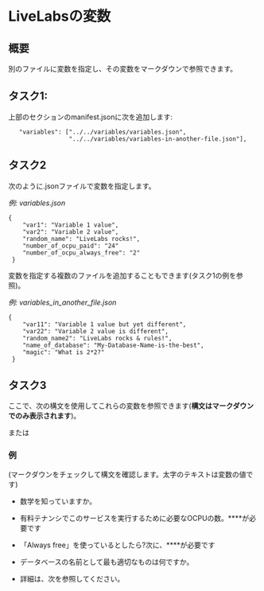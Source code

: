 # LiveLabsの変数

## 概要

別のファイルに変数を指定し、その変数をマークダウンで参照できます。

## タスク1:

上部のセクションのmanifest.jsonに次を追加します:

       "variables": ["../../variables/variables.json",
                     "../../variables/variables-in-another-file.json"],
    

## タスク2

次のように.jsonファイルで変数を指定します。

_例: variables.json_

    {
        "var1": "Variable 1 value",
        "var2": "Variable 2 value",
        "random_name": "LiveLabs rocks!",
        "number_of_ocpu_paid": "24"
        "number_of_ocpu_always_free": "2"
     }
    

変数を指定する複数のファイルを追加することもできます(タスク1の例を参照)。

_例: variables\_in\_another\_file.json_

    {
        "var11": "Variable 1 value but yet different",
        "var22": "Variable 2 value is different",
        "random_name2": "LiveLabs rocks & rules!",
        "name_of_database": "My-Database-Name-is-the-best",
        "magic": "What is 2*2?"
     }
    

## タスク3

ここで、次の構文を使用してこれらの変数を参照できます(**構文はマークダウンでのみ表示されます**)。

[](var:var1)

または

[](var:magic)

### 例

(マークダウンをチェックして構文を確認します。太字のテキストは変数の値です)

*   数学を知っていますか。**[](var:magic)**
    
*   有料テナンシでこのサービスを実行するために必要なOCPUの数。**[](var:number_of_ocpu_paid)**が必要です
    
*   「Always free」を使っているとしたら?次に、**[](var:number_of_ocpu_always_free)**が必要です
    
*   データベースの名前として最も適切なものは何ですか。**[](var:name_of_database)**
    
*   詳細は、次を参照してください。**[](var:doc_link)**